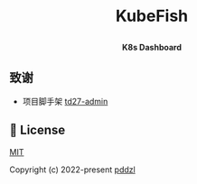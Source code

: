 <h1 align="center" style="margin: 30px 0 30px; font-weight: bold;">KubeFish</h1>
<h4 align="center">K8s Dashboard</h4>

## 致谢
 + 项目脚手架 [td27-admin](https://github.com/pddzl/td27-admin)

## 📄 License

[MIT](./LICENSE)

Copyright (c) 2022-present [pddzl](https://github.com/pddzl)
